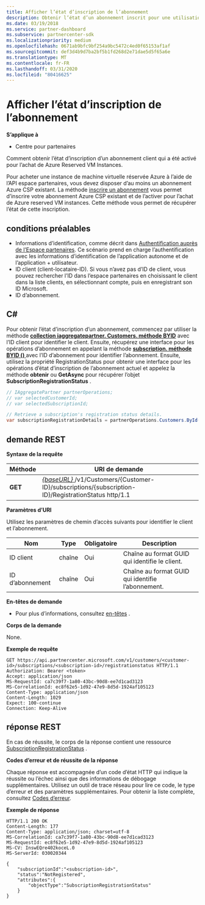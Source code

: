 ```yaml
---
title: Afficher l’état d’inscription de l’abonnement
description: Obtenir l’état d’un abonnement inscrit pour une utilisation avec Azure Reserved VM Instances.
ms.date: 03/19/2018
ms.service: partner-dashboard
ms.subservice: partnercenter-sdk
ms.localizationpriority: medium
ms.openlocfilehash: 0671ab9bfc9bf254a9bc5472c4ed0f65153af1af
ms.sourcegitcommit: def3d4b9d7ba2bf5b1fd268d2e71dae5d5f65a6e
ms.translationtype: MT
ms.contentlocale: fr-FR
ms.lasthandoff: 03/31/2020
ms.locfileid: "80416625"
---
```

# <a name="get-subscription-registration-status"></a>Afficher l’état d’inscription de l’abonnement 

**S’applique à**

- Centre pour partenaires

Comment obtenir l’état d’inscription d’un abonnement client qui a été activé pour l’achat de Azure Reserved VM Instances.  

Pour acheter une instance de machine virtuelle réservée Azure à l’aide de l’API espace partenaires, vous devez disposer d’au moins un abonnement Azure CSP existant. La méthode [inscrire un abonnement](register-a-subscription.md) vous permet d’inscrire votre abonnement Azure CSP existant et de l’activer pour l’achat de Azure reserved VM instances. Cette méthode vous permet de récupérer l’état de cette inscription. 

## <a name="span-idprerequisitesspan-idprerequisitesspan-idprerequisitesprerequisites"></a><span id="Prerequisites"/><span id="prerequisites"/><span id="PREREQUISITES"/>conditions préalables


- Informations d’identification, comme décrit dans [Authentification auprès de l’Espace partenaires](partner-center-authentication.md). Ce scénario prend en charge l’authentification avec les informations d’identification de l’application autonome et de l’application + utilisateur.
- ID client (client-locataire-ID). Si vous n’avez pas d’ID de client, vous pouvez rechercher l’ID dans l’espace partenaires en choisissant le client dans la liste clients, en sélectionnant compte, puis en enregistrant son ID Microsoft.
- ID d’abonnement.

## <a name="span-idc_span-idc_c"></a><span id="C_"/><span id="c_"/>C#


Pour obtenir l’état d’inscription d’un abonnement, commencez par utiliser la méthode [**collection iaggregatepartner. Customers. méthode BYID**](https://docs.microsoft.com/dotnet/api/microsoft.store.partnercenter.customers.icustomercollection.byid) avec l’ID client pour identifier le client. Ensuite, récupérez une interface pour les opérations d’abonnement en appelant la méthode [**subscription. méthode BYID ()** ](https://docs.microsoft.com/dotnet/api/microsoft.store.partnercenter.subscriptions.isubscriptioncollection.byid) avec l’ID d’abonnement pour identifier l’abonnement. Ensuite, utilisez la propriété RegistrationStatus pour obtenir une interface pour les opérations d’état d’inscription de l’abonnement actuel et appelez la méthode **obtenir** ou **GetAsync** pour récupérer l’objet **SubscriptionRegistrationStatus** .

``` csharp
// IAggregatePartner partnerOperations;
// var selectedCustomerId;
// var selectedSubscriptionId;

// Retrieve a subscription's registration status details.
var subscriptionRegistrationDetails = partnerOperations.Customers.ById(selectedCustomerId).Subscriptions.ById(selectedSubscriptionId).RegistrationStatus.Get();
```

## <a name="span-idrest_requestspan-idrest_requestspan-idrest_requestrest-request"></a><span id="REST_Request"/><span id="rest_request"/><span id="REST_REQUEST"/>demande REST

**Syntaxe de la requête**

| Méthode    | URI de demande                                                                                                                        |
|-----------|------------------------------------------------------------------------------------------------------------------------------------|
| **GET**  | [ *{baseURL}* ](partner-center-rest-urls.md)/v1/Customers/{Customer-ID}/subscriptions/{subscription-ID}/RegistrationStatus http/1.1 |

**Paramètres d’URI**

Utilisez les paramètres de chemin d’accès suivants pour identifier le client et l’abonnement. 

| Nom                    | Type       | Obligatoire | Description                                                   |
|-------------------------|------------|----------|---------------------------------------------------------------|
| ID client             | chaîne     | Oui      | Chaîne au format GUID qui identifie le client.         |
| ID d’abonnement         | chaîne     | Oui      | Chaîne au format GUID qui identifie l’abonnement.     |

 
**En-têtes de demande**

- Pour plus d’informations, consultez [en-têtes](headers.md) .

**Corps de la demande**

None.

**Exemple de requête**

```http
GET https://api.partnercenter.microsoft.com/v1/customers/<customer-id>/subscriptions/<subscription-id>/registrationstatus HTTP/1.1
Authorization: Bearer <token>
Accept: application/json
MS-RequestId: ca7c39f7-1a80-43bc-90d8-ee7d1cad3123
MS-CorrelationId: ec8f62e5-1d92-47e9-8d5d-1924af105123
Content-Type: application/json
Content-Length: 1029
Expect: 100-continue
Connection: Keep-Alive
```

## <a name="span-idrest_responsespan-idrest_responsespan-idrest_responserest-response"></a><span id="REST_Response"/><span id="rest_response"/><span id="REST_RESPONSE"/>réponse REST

En cas de réussite, le corps de la réponse contient une ressource [SubscriptionRegistrationStatus](subscription-resources.md#subscriptionregistrationstatus) .  

**Codes d’erreur et de réussite de la réponse**

Chaque réponse est accompagnée d’un code d’état HTTP qui indique la réussite ou l’échec ainsi que des informations de débogage supplémentaires. Utilisez un outil de trace réseau pour lire ce code, le type d’erreur et des paramètres supplémentaires. Pour obtenir la liste complète, consultez [Codes d’erreur](error-codes.md).

**Exemple de réponse**

```http
HTTP/1.1 200 OK
Content-Length: 177
Content-Type: application/json; charset=utf-8
MS-CorrelationId: ca7c39f7-1a80-43bc-90d8-ee7d1cad3123
MS-RequestId: ec8f62e5-1d92-47e9-8d5d-1924af105123
MS-CV: InswEQre402koceL.0
MS-ServerId: 030020344

{
    "subscriptionId":"<subscription-id>",
    "status":"NotRegistered",
    "attributes":{
        "objectType":"SubscriptionRegistrationStatus"
    }
}
```